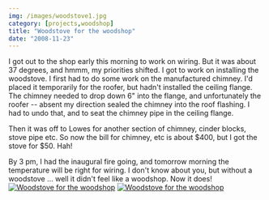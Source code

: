 ```yaml
---
img: /images/woodstove1.jpg
category: [projects,woodshop]
title: "Woodstove for the woodshop"
date: "2008-11-23"
---
```


I got out to the shop early this morning to work on wiring. But it was about 37 degrees, and hmmm, my priorities shifted. I got to work on installing the woodstove. I first had to do some work on the manufactured chimney. I'd placed it temporarily for the roofer, but hadn't installed the ceiling flange. The chimney needed to drop down 6" into the flange, and unfortunately the roofer -- absent my direction sealed the chimney into the roof flashing. I had to undo that, and to seat the chimney pipe in the ceiling flange.

Then it was off to Lowes for another section of chimney, cinder blocks, stove pipe etc. So now the bill for chimney, etc is about $400, but I got the stove for $50. Hah!

By 3 pm, I had the inaugural fire going, and tomorrow morning the temperature will be right for wiring. I don't know about you, but without a woodstove ... well it didn't feel like a woodshop. Now it does! [![Woodstove for the woodshop](/images/woodstove1.jpg)](http://www.flickr.com/photos/duanemcguire/3050758243/in/photostream/ "More photos on flickr.com") [![Woodstove for the woodshop](/images/woodstove2.jpg)](http://www.flickr.com/photos/duanemcguire/3050758243/in/photostream/ "More photos on flickr.com") 
